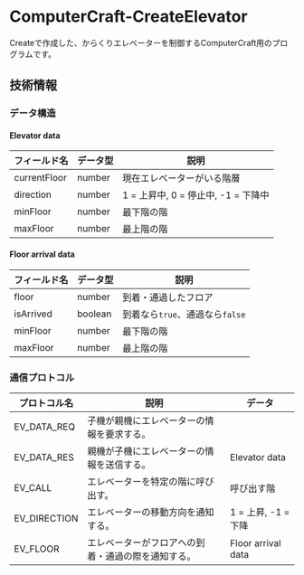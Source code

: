 # ComputerCraft-CreateElevator
Createで作成した、からくりエレベーターを制御するComputerCraft用のプログラムです。

## 技術情報
### データ構造
#### Elevator data
| フィールド名 | データ型 | 説明 |
| - | - | - |
| currentFloor | number | 現在エレベーターがいる階層 |
| direction | number | 1 = 上昇中, 0 = 停止中, -1 = 下降中 |
| minFloor | number | 最下階の階 |
| maxFloor | number | 最上階の階 |

#### Floor arrival data
| フィールド名 | データ型 | 説明 |
| - | - | - |
| floor | number | 到着・通過したフロア |
| isArrived | boolean | 到着なら`true`、通過なら`false` |
| minFloor | number | 最下階の階 |
| maxFloor | number | 最上階の階 |

### 通信プロトコル
| プロトコル名 | 説明 | データ |
| - | - | - |
| EV_DATA_REQ | 子機が親機にエレベーターの情報を要求する。 | |
| EV_DATA_RES | 親機が子機にエレベーターの情報を送信する。 | Elevator data |
| EV_CALL | エレベーターを特定の階に呼び出す。 | 呼び出す階 |
| EV_DIRECTION | エレベーターの移動方向を通知する。 | 1 = 上昇, -1 = 下降 |
| EV_FLOOR | エレベーターがフロアへの到着・通過の際を通知する。 | Floor arrival data |